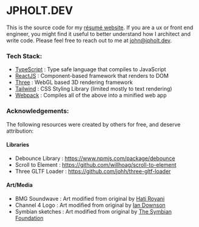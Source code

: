 # JPHOLT.DEV

This is the source code for my [résumé website](https://jpholt.dev). If you are a ux or front end engineer, you might find it useful to better understand how I architect and write code. Please feel free to reach out to me at [john@jpholt.dev](mailto:john@jpholt.dev).

### Tech Stack:

- [TypeScript](https://www.typescriptlang.org/) : Type safe language that compiles to JavaScript
- [ReactJS](https://react.dev/) : Component-based framework that renders to DOM
- [Three](https://threejs.org/) : WebGL based 3D rendering framework
- [Tailwind](https://tailwindcss.com/) : CSS Styling Library (limited mostly to text rendering)
- [Webpack](https://webpack.js.org/) : Compiles all of the above into a minified web app

### Acknowledgements:

The following resources were created by others for free, and deserve attribution:

#### Libraries

- Debounce Library : https://www.npmjs.com/package/debounce
- Scroll to Element : https://github.com/willhoag/scroll-to-element
- Three GLTF Loader : https://github.com/johh/three-gltf-loader

#### Art/Media

- BMG Soundwave : Art modified from original by [Hati Royani](https://www.vecteezy.com/vector-art/580041-sound-waves-vector-illustration)
- Channel 4 Logo : Art modified from original by [Ian Downson](https://sketchfab.com/3d-models/3d-channel-4-uk-logo-a87a47642fae40839ac43ece29112390)
- Symbian sketches : Art modified from original by [The Symbian Foundation](https://www.flickr.com/photos/symbianfoundation/)
